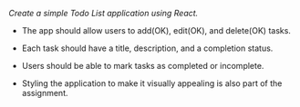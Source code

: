 _Create a simple Todo List application using React._

- The app should allow users to add(OK), edit(OK), and delete(OK) tasks.

- Each task should have a title, description, and a completion status.
- Users should be able to mark tasks as completed or incomplete.
- Styling the application to make it visually appealing is also part of the assignment.

